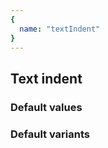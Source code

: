 ```yaml
---
{
  name: "textIndent"
}
---
```


## Text indent

### Default values
<!-- defaults.values.start -->

<!-- defaults.values.end -->


### Default variants
<!-- defaults.variants.start -->

<!-- defaults.variants.end -->
